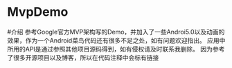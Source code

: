 # MvpDemo
#介绍
参考Google官方MVP架构写的Demo，并加入了一些Androi5.0以及动画的效果，作为一个Android菜鸟代码还有很多不足之处，如有问题欢迎指出。
应用中所用的API是通过参照其他项目源码得到，如有侵权请及时联系我删除。
因为参考了很多开源项目以及博客，所以在代码注释中会标有链接

